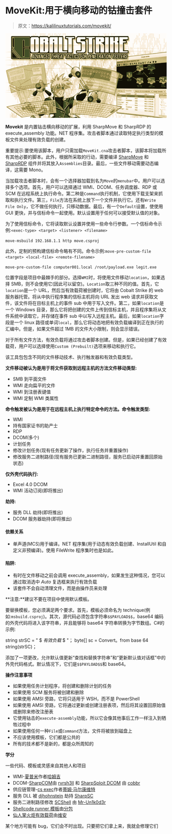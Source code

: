# MoveKit:用于横向移动的钴撞击套件

> 原文：<https://kalilinuxtutorials.com/movekit/>

[![MoveKit : Cobalt Strike Kit For Lateral Movement](img//ef7f3c1008034422f7a49ff9f0831fde.png "MoveKit : Cobalt Strike Kit For Lateral Movement")](https://1.bp.blogspot.com/-ACIDP_APPaE/YILjbJ5t3zI/AAAAAAAAIzU/4H0ew-yGf1w1XO9TNR_cLGJsk_uo3d6FQCLcBGAsYHQ/s728/MoveKit%25281%2529.png)

**Movekit** 是内置钴击横向移动的扩展，利用 SharpMove 和 SharpRDP 的 execute_assembly 功能。NET 程序集。攻击者脚本通过读取特定执行类型的模板文件来处理有效负载的创建。

重要提示:要使用该脚本，用户只需加载`MoveKit.cna`攻击者脚本，该脚本将加载所有其他必要的脚本。此外，根据所采取的行动，需要编译 [SharpMove](https://github.com/0xthirteen/SharpMove) 和 [SharpRDP](https://github.com/0xthirteen/SharpRDP) 组件并将其放入`Assemblies`目录。最后，一些文件移动需要动态编译，这需要 Mono。

当加载攻击者脚本时，会有一个选择器加载到名为`Move`的`menubar`中。用户可以选择多个选项。首先，用户可以选择通过 WMI、DCOM、任务调度器、RDP 或 SCM 在远程系统上执行命令。第二种是`Command`执行机制，它使用下载支架来抓取和执行文件。第三，`File`方法在系统上放下一个文件并执行它。还有`Write File Only`，它不做任何执行，只移动数据。最后，有一个`Default`设置，使使用 GUI 更快，并与信标命令一起使用。默认设置用于任何可以接受默认值的对象。

为了使用信标命令，它将读取默认设置并使用一些命令行参数。一个信标命令示例:`<exec-type> <target> <listener> <filename>`

`move-msbuild 192.168.1.1 http move.csproj`

此外，定制的预构建信标命令略有不同。命令示例:`move-pre-custom-file <target> <local-file> <remote-filename>`

`move-pre-custom-file computer001.local /root/payload.exe legit.exe`

位置字段是项目中最棘手的部分。选择`WMI`时，将使用文件移动`location`，如果选择 SMB，则不会使用它(因此可以留空)。`Location`取三种不同的值。首先，它`location`是一个 URL，然后当有效载荷被创建时，它将由 Cobalt Strike 的 web 服务器托管。将从中执行程序集的信标主机将向 URL 发出 web 请求并获取文件，该文件将在目标主机上的事件 sub 中用于写入文件。第二，如果`location`是一个 Windows 目录，那么它将把创建的文件上传到信标主机，并且程序集将从文件系统中读取它，并存储在事件 sub 中以写入远程主机。最后，如果`location`字段是一个 linux 路径或单词`local`，那么它将动态地把有效负载编译到正在执行的汇编中。但是，如果文件超过 1MB 的文件大小限制，则会显示错误。

对于所有文件方法，有效负载将通过攻击者脚本创建。但是，如果已经创建了有效载荷，用户可以选择使用`Custom (Prebuilt)`选项来移动和执行它。

该工具包包含不同的文件移动技术、执行触发器和有效负载类型。

**文件移动被认为是用于将文件获取到远程主机的方法文件移动类型:**

*   SMB 到平面文件
*   WMI 走向扁平的文件
*   WMI 到注册表键值
*   WMI 定制 WMI 类属性

**命令触发被认为是用于在远程主机上执行特定命令的方法。命令触发类型:**

*   WMI
*   持有国家证书的助产士
*   RDP
*   DCOM(多个)
*   计划任务
*   修改计划任务(现有任务更新了操作，执行任务并重置操作)
*   修改服务二进制路径(现有服务已更新二进制路径，服务已启动并重置回原始状态)

**仅外壳代码执行:**

*   Excel 4.0 DCOM
*   WMI 活动订阅(即将推出)

**劫持:**

*   服务 DLL 劫持(即将推出)
*   DCOM 服务器劫持(即将推出)

#### **依赖关系**

*   单声道(MCS)用于编译。NET 程序集(用于动态有效负载创建、InstallUtil 和自定义非预编译)。使用 FileWrite 程序集时也是如此。

#### 陷阱:

*   有时在文件移动之前会调用 execute_assembly，如果发生这种情况，您可以通过取消选中 *Auto* 复选框来执行有效负载
*   该套件不会自动清理文件，而是由操作员来处理

**注意:**建议不要在项目中使用默认模板。

要替换模板，您必须满足两个要求。首先，模板必须命名为 technique(例如:`msbuild.csproj`)。其次，源代码必须包含字符串`$$PAYLOAD$$`，base64 编码的外壳代码将进入该字符串，并且能够将 base64 字符串转换为字节数组。C#的示例:

string strSC = " $ $有效负载$ $ "；
byte[] sc = Convert。from base 64 string(strSC)；

添加了一项更改，允许默认值更新“查找和替换字符串”和“更新默认值对话框”中的外壳代码格式。默认情况下，它们是`$$PAYLOAD$$`和 base64。

**操作注意事项**

*   如果使用任务计划程序，将创建和删除计划的任务
*   如果使用 SCM 服务将被创建和删除
*   如果使用 AMSI 旁路，它将只适用于 WSH，而不是 PowerShell
*   如果使用 AMSI 旁路，它将通过更新或创建注册表项，然后将其设置回原始值或删除来修改注册表
*   它使用钴击的`execute-assembly`功能，所以它会像其他事后工作一样注入到牺牲过程中
*   如果使用任何一种`File`或`Command`方法，文件将被放到磁盘上
*   不应该使用模板，它们都是公共的
*   所有的技术都不是新的，都是众所周知的

**学分**

一些代码、模板或灵感来自其他人和项目

*   WMI-[夏普米](https://github.com/GhostPack/SharpWMI)作者[哈姆吉](https://twitter.com/harmj0y)
*   DCOM-[SharpCOM](https://github.com/rvrsh3ll/SharpCOM)由 [rvrsh3ll](https://twitter.com/424f424f) 和 [SharpSploit DCOM](https://github.com/cobbr/SharpSploit/blob/master/SharpSploit/LateralMovement/DCOM.cs) 由 [cobbr](https://twitter.com/cobbr_io)
*   供应链管理-[cs exec](https://github.com/malcomvetter/CSExec)作者[蒂姆·马尔康维特](https://twitter.com/malcomvetter)
*   服务 DLL 被 [djhohnstein](https://twitter.com/djhohnstein) 劫持 [SharpSC](https://github.com/djhohnstein/SharpSC)
*   服务二进制路径修改 [SCShell](https://github.com/Mr-Un1k0d3r/SCShell) 由 [Mr-Un1k0d3r](https://twitter.com/MrUn1k0d3r)
*   [Shellcode runner 模板](https://github.com/Arno0x/CSharpScripts/blob/master/shellcodeLauncher.cs)由[分包](https://twitter.com/subTee)
*   [仙人掌火炬有效载荷](https://github.com/vysecurity/CACTUSTORCH)由[维安](https://twitter.com/vysecurity)

某个地方可能有 bug，它们会不时出现。只要把它们拿上来，我就会修理它们
